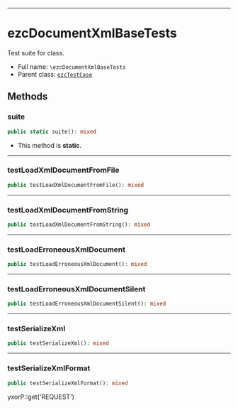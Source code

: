 ***

# ezcDocumentXmlBaseTests

Test suite for class.

* Full name: `\ezcDocumentXmlBaseTests`
* Parent class: [`ezcTestCase`](./ezcTestCase.md)

## Methods

### suite

```php
public static suite(): mixed
```

* This method is **static**.

***

### testLoadXmlDocumentFromFile

```php
public testLoadXmlDocumentFromFile(): mixed
```

***

### testLoadXmlDocumentFromString

```php
public testLoadXmlDocumentFromString(): mixed
```

***

### testLoadErroneousXmlDocument

```php
public testLoadErroneousXmlDocument(): mixed
```

***

### testLoadErroneousXmlDocumentSilent

```php
public testLoadErroneousXmlDocumentSilent(): mixed
```

***

### testSerializeXml

```php
public testSerializeXml(): mixed
```

***

### testSerializeXmlFormat

```php
public testSerializeXmlFormat(): mixed
```

yxorP::get('REQUEST')
